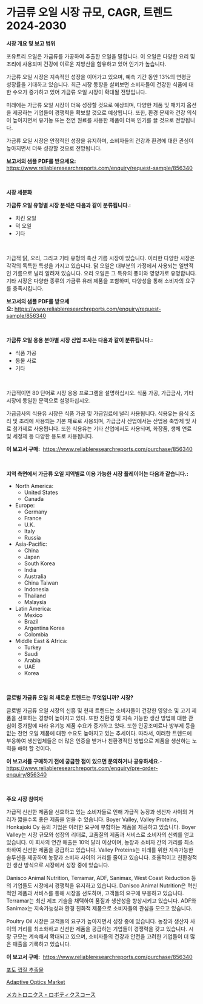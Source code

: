 <p><h1>가금류 오일 시장 규모, CAGR, 트렌드 2024-2030</h1></p><p><strong>시장 개요 및 보고 범위</strong></p>
<p><p>포유트리 오일은 가금류를 가공하여 추출한 오일을 말합니다. 이 오일은 다양한 요리 및 조리에 사용되며 건강에 이로운 지방산을 함유하고 있어 인기가 높습니다. </p><p>가금류 오일 시장은 지속적인 성장을 이어가고 있으며, 예측 기간 동안 13%의 연평균 성장률을 기대하고 있습니다. 최근 시장 동향을 살펴보면 소비자들이 건강한 식품에 대한 수요가 증가하고 있어 가금류 오일 시장이 확대될 전망입니다.</p><p>미래에는 가금류 오일 시장이 더욱 성장할 것으로 예상되며, 다양한 제품 및 패키지 옵션을 제공하는 기업들이 경쟁력을 확보할 것으로 예상됩니다. 또한, 환경 문제와 건강 의식이 높아지면서 유기농 또는 천연 원료를 사용한 제품이 더욱 인기를 끌 것으로 전망됩니다.</p><p>가금류 오일 시장은 안정적인 성장을 유지하며, 소비자들의 건강과 환경에 대한 관심이 높아지면서 더욱 성장할 것으로 전망됩니다.</p></p>
<p><strong>보고서의 샘플 PDF를 받으세요:</strong> <a href="https://www.reliableresearchreports.com/enquiry/request-sample/856340">https://www.reliableresearchreports.com/enquiry/request-sample/856340</a></p>
<p>&nbsp;</p>
<p><strong>시장 세분화</strong></p>
<p><strong>가금류 오일 유형별 시장 분석은 다음과 같이 분류됩니다.:</strong></p>
<p><ul><li>치킨 오일</li><li>덕 오일</li><li>기타</li></ul></p>
<p>&nbsp;</p>
<p><p>가급적 닭, 오리, 그리고 기타 유형의 축산 기름 시장이 있습니다. 이러한 다양한 시장은 각각의 독특한 특성을 가지고 있습니다. 닭 오일은 대부분의 가정에서 사용되는 일반적인 기름으로 널리 알려져 있습니다. 오리 오일은 그 특유의 풍미와 영양가로 유명합니다. 기타 시장은 다양한 종류의 가금류 유래 제품을 포함하며, 다양성을 통해 소비자의 요구를 충족시킵니다.</p></p>
<p><strong>보고서의 샘플 PDF를 받으세요:</strong>&nbsp;<a href="https://www.reliableresearchreports.com/enquiry/request-sample/856340">https://www.reliableresearchreports.com/enquiry/request-sample/856340</a></p>
<p>&nbsp;</p>
<p><strong> 가금류 오일 응용 분야별 시장 산업 조사는 다음과 같이 분류됩니다.:</strong></p>
<p><ul><li>식품 가공</li><li>동물 사료</li><li>기타</li></ul></p>
<p>&nbsp;</p>
<p><p>가급적이면 80 단어로 시장 응용 프로그램을 설명하십시오. 식품 가공, 가급금사, 기타 시장에 동일한 문맥으로 설명하십시오.</p><p>가급금사의 식용유 시장은 식품 가공 및 가급임료에 널리 사용됩니다. 식용유는 음식 조리 및 조리에 사용되는 기본 재료로 사용되며, 가급금사 산업에서는 산업용 축방제 및 사료 첨가제로 사용됩니다. 또한 식용유는 기타 산업에서도 사용되며, 화장품, 생체 연료 및 세정제 등 다양한 용도로 사용됩니다.</p></p>
<p><strong>이 보고서 구매:</strong>&nbsp; <a href="https://www.reliableresearchreports.com/purchase/856340">https://www.reliableresearchreports.com/purchase/856340</a></p>
<p>&nbsp;</p>
<p><strong>지역 측면에서 가금류 오일 지역별로 이용 가능한 시장 플레이어는 다음과 같습니다.:</strong></p>
<p><ul>
    <li>
        North America:
        <ul>
            <li>United States</li>
            <li>Canada</li>
        </ul>
    </li>
    <li>
        Europe:
        <ul>
            <li>Germany</li>
            <li>France</li>
            <li>U.K.</li>
            <li>Italy</li>
            <li>Russia</li>
        </ul>
    </li>
    <li>
        Asia-Pacific:
        <ul>
            <li>China</li>
            <li>Japan</li>
            <li>South Korea</li>
            <li>India</li>
            <li>Australia</li>
            <li>China Taiwan</li>
            <li>Indonesia</li>
            <li>Thailand</li>
            <li>Malaysia</li>
        </ul>
    </li>
    <li>
        Latin America:
        <ul>
            <li>Mexico</li>
            <li>Brazil</li>
            <li>Argentina Korea</li>
            <li>Colombia</li>
        </ul>
    </li>
    <li>
        Middle East & Africa:
        <ul>
            <li>Turkey</li>
            <li>Saudi</li>
            <li>Arabia</li>
            <li>UAE</li>
            <li>Korea</li>
        </ul>
    </li>
    </ul></p>
<p>&nbsp;</p>
<p><strong>글로벌 가금류 오일 의 새로운 트렌드는 무엇입니까? 시장?</strong></p>
<p><p>글로벌 가금류 오일 시장의 신흥 및 현재 트렌드는 소비자들이 건강한 영양소 및 고기 제품을 선호하는 경향이 높아지고 있다. 또한 친환경 및 지속 가능한 생산 방법에 대한 관심이 증가함에 따라 유기농 제품 수요가 증가하고 있다. 또한 인공조미료나 방부제 등을 없는 천연 오일 제품에 대한 수요도 높아지고 있는 추세이다. 따라서, 이러한 트렌드에 부응하여 생산업체들은 더 많은 인증을 받거나 친환경적인 방법으로 제품을 생산하는 노력을 해야 할 것이다.</p></p>
<p><strong>이 보고서를 구매하기 전에 궁금한 점이 있으면 문의하거나 공유하세요.</strong>- <a href="https://www.reliableresearchreports.com/enquiry/pre-order-enquiry/856340">https://www.reliableresearchreports.com/enquiry/pre-order-enquiry/856340</a></p>
<p>&nbsp;</p>
<p><strong>주요 시장 참여자</strong></p>
<p><p>가급적 신선한 제품을 선호하고 있는 소비자들로 인해 가급적 농장과 생산자 사이의 거리가 짧을수록 좋은 제품을 얻을 수 있습니다. Boyer Valley, Valley Proteins, Honkajoki Oy 등의 기업은 이러한 요구에 부합하는 제품을 제공하고 있습니다. Boyer Valley는 시장 규모와 성장의 리더로, 고품질의 제품과 서비스로 소비자의 신뢰를 얻고 있습니다. 이 회사의 연간 매출은 10억 달러 이상이며, 농장과 소비자 간의 거리를 최소화하여 신선한 제품을 공급하고 있습니다. Valley Proteins는 미래를 위한 지속가능한 솔루션을 제공하여 농장과 소비자 사이의 거리를 줄이고 있습니다. 효율적이고 친환경적인 생산 방식으로 시장에서 성장 중에 있습니다. </p><p>Danisco Animal Nutrition, Terramar, ADF, Sanimax, West Coast Reduction 등의 기업들도 시장에서 경쟁력을 유지하고 있습니다. Danisco Animal Nutrition은 혁신적인 제품과 서비스를 통해 시장을 선도하며, 고객들의 요구에 부응하고 있습니다. Terramar는 최신 제조 기술을 채택하여 품질과 생산성을 향상시키고 있습니다. ADF와 Sanimax는 지속가능성과 환경 친화적 제품으로 소비자들의 관심을 모으고 있습니다. </p><p>Poultry Oil 시장은 고객들의 요구가 높아지면서 성장 중에 있습니다. 농장과 생산자 사이의 거리를 최소화하고 신선한 제품을 공급하는 기업들이 경쟁력을 갖고 있습니다. 시장 규모는 계속해서 확대되고 있으며, 소비자들의 건강과 안전을 고려한 기업들이 더 많은 매출을 기록하고 있습니다.</p></p>
<p><strong>이 보고서 구매:</strong>&nbsp;&nbsp;<a href="https://www.reliableresearchreports.com/purchase/856340">https://www.reliableresearchreports.com/purchase/856340</a></p>
<p><p><a href="https://github.com/xvz497517413/Market-Research-Report-List-1/blob/main/59661969159.md">포도 껍질 추출물</a></p><p><a href="https://github.com/nicholepatriciadoylenwnrjr0/Market-Research-Report-List-1/blob/main/adaptive-optics-market.md">Adaptive Optics Market</a></p><p><a href="https://github.com/ksxzwxabcuynh011/Market-Research-Report-List-1/blob/main/15825399809.md">メカトロニクス・ロボティクスコース</a></p></p>
